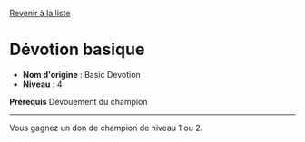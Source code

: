 [Revenir à la liste](list.md)

# Dévotion basique

 * **Nom d'origine** : Basic Devotion
 * **Niveau** : 4


<p><strong>Prérequis</strong> Dévouement du champion</p>
<hr>
<p>Vous gagnez un don de champion de niveau 1 ou 2.</p>